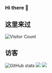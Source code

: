 ### Hi there 👋
## 这里来过
![Visitor Count](https://profile-counter.glitch.me/Windowsbang/count.svg)
## 访客
![GitHub stats](https://github-readme-stats.vercel.app/api?username=Windowsbang)
![](https://img.shields.io/badge/Windows-11-blue?style=for-the-badge&logo=Windows&logoColor=blue)
![](https://raw.githubusercontent.com/Windowsbang/Windowsbang/main/assets/github-contribution-grid-snake.svg)

<!--
**Windowsbang/windowsbang** is a ✨ _special_ ✨ repository because its `README.md` (this file) appears on your GitHub profile.

Here are some ideas to get you started:

- 🔭 I’m currently working on ...
- 🌱 I’m currently learning ...
- 👯 I’m looking to collaborate on ...
- 🤔 I’m looking for help with ...
- 💬 Ask me about ...
- 📫 How to reach me: ...
- 😄 Pronouns: ...
- ⚡ Fun fact: ...
-->
